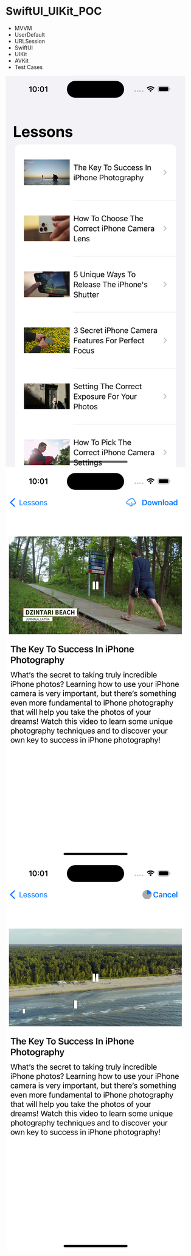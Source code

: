 # SwiftUI_UIKit_POC

- MVVM
- UserDefault
- URLSession
- SwiftUI
- UIKit
- AVKit
- Test Cases

![](https://github.com/AbhishekSuryawanshi/SwiftUI_UIKit_POC/blob/main/Lessons.png)
![](https://github.com/AbhishekSuryawanshi/SwiftUI_UIKit_POC/blob/main/Video.png)
![](https://github.com/AbhishekSuryawanshi/SwiftUI_UIKit_POC/blob/main/Download.png)
